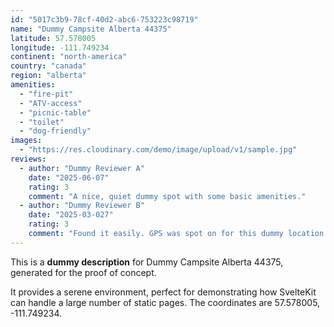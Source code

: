 ```yaml
---
id: "5017c3b9-78cf-40d2-abc6-753223c98719"
name: "Dummy Campsite Alberta 44375"
latitude: 57.578005
longitude: -111.749234
continent: "north-america"
country: "canada"
region: "alberta"
amenities:
  - "fire-pit"
  - "ATV-access"
  - "picnic-table"
  - "toilet"
  - "dog-friendly"
images:
  - "https://res.cloudinary.com/demo/image/upload/v1/sample.jpg"
reviews:
  - author: "Dummy Reviewer A"
    date: "2025-06-07"
    rating: 3
    comment: "A nice, quiet dummy spot with some basic amenities."
  - author: "Dummy Reviewer B"
    date: "2025-03-027"
    rating: 3
    comment: "Found it easily. GPS was spot on for this dummy location."
---
```


This is a **dummy description** for Dummy Campsite Alberta 44375, generated for the proof of concept.

It provides a serene environment, perfect for demonstrating how SvelteKit can handle a large number of static pages. The coordinates are 57.578005, -111.749234.
